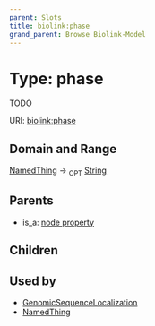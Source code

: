 ```yaml
---
parent: Slots
title: biolink:phase
grand_parent: Browse Biolink-Model
---
```


# Type: phase


TODO

URI: [biolink:phase](https://w3id.org/biolink/vocab/phase)

## Domain and Range

[NamedThing](NamedThing.md) ->  <sub>OPT</sub> [String](types/String.md)

## Parents

 *  is_a: [node property](node_property.md)

## Children


## Used by

 * [GenomicSequenceLocalization](GenomicSequenceLocalization.md)
 * [NamedThing](NamedThing.md)
